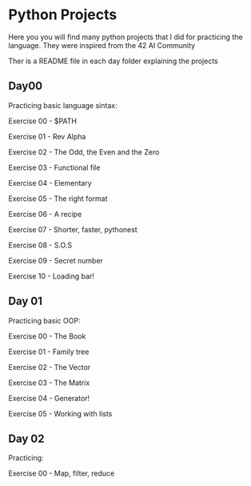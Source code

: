 # Python Projects

Here you you will find many python projects that I did for practicing the language. They were inspired from the 42 AI Community

Ther is a README file in each day folder explaining the projects

## Day00

Practicing basic language sintax:

Exercise 00 - $PATH

Exercise 01 - Rev Alpha

Exercise 02 - The Odd, the Even and the Zero

Exercise 03 - Functional file

Exercise 04 - Elementary

Exercise 05 - The right format

Exercise 06 - A recipe

Exercise 07 - Shorter, faster, pythonest

Exercise 08 - S.O.S

Exercise 09 - Secret number

Exercise 10 - Loading bar!

## Day 01

Practicing basic OOP:

Exercise 00 - The Book

Exercise 01 - Family tree

Exercise 02 - The Vector

Exercise 03 - The Matrix

Exercise 04 - Generator!

Exercise 05 - Working with lists

## Day 02

Practicing:

Exercise 00 - Map, filter, reduce
